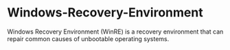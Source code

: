 # Windows-Recovery-Environment
Windows Recovery Environment (WinRE) is a recovery environment that can repair common causes of unbootable operating systems.
